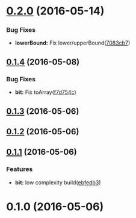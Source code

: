<a name="0.2.0"></a>
# [0.2.0](https://github.com/berlysia/binary-indexed-tree-js/compare/v0.1.4...v0.2.0) (2016-05-14)


### Bug Fixes

* **lowerBound:** Fix lower/upperBound([7083cb7](https://github.com/berlysia/binary-indexed-tree-js/commit/7083cb7))



<a name="0.1.4"></a>
## [0.1.4](https://github.com/berlysia/binary-indexed-tree-js/compare/v0.1.3...v0.1.4) (2016-05-08)


### Bug Fixes

* **bit:** Fix toArray([f7d754c](https://github.com/berlysia/binary-indexed-tree-js/commit/f7d754c))



<a name="0.1.3"></a>
## [0.1.3](https://github.com/berlysia/binary-indexed-tree-js/compare/v0.1.2...v0.1.3) (2016-05-06)



<a name="0.1.2"></a>
## [0.1.2](https://github.com/berlysia/binary-indexed-tree-js/compare/v0.1.1...v0.1.2) (2016-05-06)



<a name="0.1.1"></a>
## [0.1.1](https://github.com/berlysia/binary-indexed-tree-js/compare/v0.1.0...v0.1.1) (2016-05-06)


### Features

* **bit:** low complexity build([ebfedb3](https://github.com/berlysia/binary-indexed-tree-js/commit/ebfedb3))



<a name="0.1.0"></a>
# 0.1.0 (2016-05-06)



